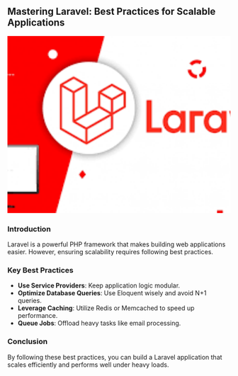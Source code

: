 ## Mastering Laravel: Best Practices for Scalable Applications

<img src="../assets/blogs/laravel-blog.png" alt="Laravel Best Practices" width="100%" height="400" style="object-fit: cover;">

### Introduction

Laravel is a powerful PHP framework that makes building web applications easier. However, ensuring scalability requires following best practices.

### Key Best Practices

- **Use Service Providers**: Keep application logic modular.
- **Optimize Database Queries**: Use Eloquent wisely and avoid N+1 queries.
- **Leverage Caching**: Utilize Redis or Memcached to speed up performance.
- **Queue Jobs**: Offload heavy tasks like email processing.

### Conclusion

By following these best practices, you can build a Laravel application that scales efficiently and performs well under heavy loads.
